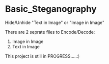 # Basic_Steganography
Hide/Unhide "Text in Image" or "Image in Image" 

There are 2 seprate files to Encode/Decode:
1) Image in Image
2) Text in Image

This project is still in PROGRESS.....:)
